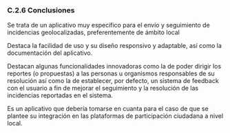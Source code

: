 ### C.2.6 Conclusiones

Se trata de un aplicativo muy específico para el envío y seguimiento de incidencias geolocalizadas, preferentemente de ámbito local

Destaca la facilidad de uso y su diseño responsivo y adaptable, así como la documentación del aplicativo.

Destacan algunas funcionalidades innovadoras como la de poder dirigir los reportes \(o propuestas\) a las personas u organismos responsables de su resolución así como la de establecer, por defecto, un sistema de feedback con el usuario a fin de mejorar el seguimiento y la resolución de las incidencias reportadas en el sistema.

Es un aplicativo que debería tomarse en cuanta para el caso de que se plantee su integración en las plataformas de participación ciudadana a nivel local.



